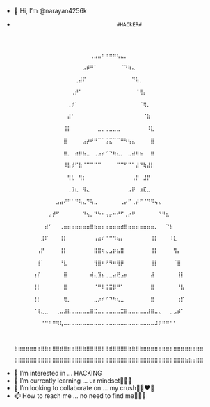 - 👋 Hi, I’m @narayan4256k
-                                      #HACkER#



                        ⠀⠀⠀⠀⠀⠀⠀⠀⠀⠀⠀⠀⠀⠀⠀⠀⠀⠀⠀⠀⢀⣠⣤⠶⠶⠶⠶⢦⣄⡀⠀⠀⠀⠀⠀⠀⠀⠀⠀⠀⠀⠀⠀⠀⠀⠀⠀⠀⠀⠀
                        ⠀⠀⠀⠀⠀⠀⠀⠀⠀⠀⠀⠀⠀⠀⠀⠀⠀⠀⣠⡾⠛⠁⠀⠀⠀⠀⠀⠀⠈⠙⢷⣄⠀⠀⠀⠀⠀⠀⠀⠀⠀⠀⠀⠀⠀⠀⠀⠀⠀⠀
                        ⠀⠀⠀⠀⠀⠀⠀⠀⠀⠀⠀⠀⠀⠀⠀⠀⢀⣼⠏⠀⠀⠀⠀⠀⠀⠀⠀⠀⠀⠀⠀⠙⢷⡀⠀⠀⠀⠀⠀⠀⠀⠀⠀⠀⠀⠀⠀⠀⠀⠀
                        ⠀⠀⠀⠀⠀⠀⠀⠀⠀⠀⠀⠀⠀⠀⠀⢀⡾⠁⠀⠀⠀⠀⠀⠀⠀⠀⠀⠀⠀⠀⠀⠀⠈⢿⡄⠀⠀⠀⠀⠀⠀⠀⠀⠀⠀⠀⠀⠀⠀⠀
                        ⠀⠀⠀⠀⠀⠀⠀⠀⠀⠀⠀⠀⠀⠀⢀⡾⠁⠀⠀⠀⠀⠀⠀⠀⠀⠀⠀⠀⠀⠀⠀⠀⠀⠈⢿⡀⠀⠀⠀⠀⠀⠀⠀⠀⠀⠀⠀⠀⠀⠀
                        ⠀⠀⠀⠀⠀⠀⠀⠀⠀⠀⠀⠀⠀⠀⣼⠃⠀⠀⠀⠀⠀⠀⠀⠀⠀⠀⠀⠀⠀⠀⠀⠀⠀⠀⠈⣷⠀⠀⠀⠀⠀⠀⠀⠀⠀⠀⠀⠀⠀⠀
                        ⠀⠀⠀⠀⠀⠀⠀⠀⠀⠀⠀⠀⠀⢸⡇⠀⠀⠀⠀⠀⠀⠀⣀⣀⣀⣀⣀⣀⠀⠀⠀⠀⠀⠀⠀⠸⣇⠀⠀⠀⠀⠀⠀⠀⠀⠀⠀⠀⠀⠀
                        ⠀⠀⠀⠀⠀⠀⠀⠀⠀⠀⠀⠀⠀⣿⠀⠀⠀⠀⣠⡴⠞⠛⠉⠉⣩⣍⠉⠉⠛⠳⢦⣄⠀⠀⠀⠀⣿⠀⠀⠀⠀⠀⠀⠀⠀⠀⠀⠀⠀⠀
                        ⠀⠀⠀⠀⠀⠀⠀⠀⠀⠀⠀⠀⠀⣿⡀⠀⣴⡿⣧⣀⠀⢀⣠⡴⠋⠙⢷⣄⡀⠀⣀⣼⢿⣦⠀⠀⣿⠀⠀⠀⠀⠀⠀⠀⠀⠀⠀⠀⠀⠀
                        ⠀⠀⠀⠀⠀⠀⠀⠀⠀⠀⠀⠀⠀⠸⣧⡾⠋⣷⠈⠉⠉⠉⠉⠀⠀⠀⠀⠉⠉⠋⠉⠁⣼⠙⢷⣼⡇⠀⠀⠀⠀⠀⠀⠀⠀⠀⠀⠀⠀⠀
                        ⠀⠀⠀⠀⠀⠀⠀⠀⠀⠀⠀⠀⠀⠀⢻⣇⠀⢻⡆⠀⠀⠀⠀⠀⠀⠀⠀⠀⠀⠀⠀⢠⡟⠀⣸⡟⠀⠀⠀⠀⠀⠀⠀⠀⠀⠀⠀⠀⠀⠀
                        ⠀⠀⠀⠀⠀⠀⠀⠀⠀⠀⠀⠀⠀⠀⢀⣹⣆⠀⢻⣄⠀⠀⠀⠀⠀⠀⠀⠀⠀⠀⣠⡟⠀⣰⣏⣀⠀⠀⠀⠀⠀⠀⠀⠀⠀⠀⠀⠀⠀⠀
                        ⠀⠀⠀⠀⠀⠀⠀⠀⠀⠀⠀⣠⣴⠞⠋⠁⠙⢷⣄⠙⢷⣀⠀⠀⠀⠀⠀⠀⢀⡴⠋⢀⡾⠋⠈⠙⠻⢦⣄⠀⠀⠀⠀⠀⠀⠀⠀⠀⠀⠀
                        ⠀⠀⠀⠀⠀⠀⠀⠀⠀⣠⡾⠋⠀⠀⠀⠀⠀⠀⠹⢦⡀⠙⠳⠶⢤⡤⠶⠞⠋⢀⡴⠟⠀⠀⠀⠀⠀⠀⠙⠻⣆⠀⠀⠀⠀⠀⠀⠀⠀⠀
                        ⠀⠀⠀⠀⠀⠀⠀⠀⣼⠋⠀⠀⢀⣤⣤⣤⣤⣤⣤⣤⣿⣦⣤⣤⣤⣤⣤⣤⣴⣿⣤⣤⣤⣤⣤⣤⣤⡀⠀⠀⠙⣧⠀⠀⠀⠀⠀⠀⠀⠀
                        ⠀⠀⠀⠀⠀⠀⠀⣸⠏⠀⠀⠀⢸⡇⠀⠀⠀⠀⠀⠀⠀⢠⣴⠞⠛⠛⠻⢦⡄⠀⠀⠀⠀⠀⠀⠀⢸⡇⠀⠀⠀⠸⣇⠀⠀⠀⠀⠀⠀⠀
                        ⠀⠀⠀⠀⠀⠀⢠⡟⠀⠀⠀⠀⢸⡇⠀⠀⠀⠀⠀⠀⠀⣿⣿⢶⣄⣠⡶⣦⣿⠀⠀⠀⠀⠀⠀⠀⢸⡇⠀⠀⠀⠀⢻⡄⠀⠀⠀⠀⠀⠀
                        ⠀⠀⠀⠀⠀⠀⣾⠁⠀⠀⠀⠀⠘⣇⠀⠀⠀⠀⠀⠀⠀⢻⣿⠶⠟⠻⠶⢿⡿⠀⠀⠀⠀⠀⠀⠀⢸⡇⠀⠀⠀⠀⠈⣿⠀⠀⠀⠀⠀⠀
                        ⠀⠀⠀⠀⠀⢰⡏⠀⠀⠀⠀⠀⠀⣿⠀⠀⠀⠀⠀⠀⢾⣄⣹⣦⣀⣀⣴⢟⣠⡶⠀⠀⠀⠀⠀⠀⣼⠀⠀⠀⠀⠀⠀⢸⡇⠀⠀⠀⠀⠀
                        ⠀⠀⠀⠀⠀⢸⡇⠀⠀⠀⠀⠀⠀⣿⠀⠀⠀⠀⠀⠀⠀⠈⠛⠿⣭⣭⡿⠛⠁⠀⠀⠀⠀⠀⠀⠀⣿⠀⠀⠀⠀⠀⠀⠘⣧⠀⠀⠀⠀⠀
                        ⠀⠀⠀⠀⠀⢸⡇⠀⠀⠀⠀⠀⠀⢿⡀⠀⠀⠀⠀⠀⠀⣀⡴⠞⠋⠙⠳⢦⣀⠀⠀⠀⠀⠀⠀⠀⣿⠀⠀⠀⠀⠀⠀⢰⡏⠀⠀⠀⠀⠀
                        ⠀⠀⠀⠀⠀⠈⢿⣄⣀⠀⠀⢀⣤⣼⣧⣤⣤⣤⣤⣤⣿⣭⣤⣤⣤⣤⣤⣤⣭⣿⣤⣤⣤⣤⣤⣼⣿⣤⣄⠀⠀⣀⣠⡾⠁⠀⠀⠀⠀⠀
                        ⠀⠀⠀⠀⠀⠀⠀⠈⠉⠛⠛⠻⢧⠤⠤⠤⠤⠤⠤⠤⠤⠤⠤⠤⠤⠤⠤⠤⠤⠤⠤⠤⠤⠤⠤⠤⠤⠼⠟⠛⠛⠉⠁⠀⠀⠀⠀⠀⠀⠀
                        ⠀⠀⠀⠀⠀⠀⠀⠀⠀⠀⠀⠀⠀⠀⠀⠀⠀⠀⠀⠀⠀⠀⠀⠀⠀⠀⠀⠀⠀⠀⠀⠀⠀⠀⠀⠀⠀⠀⠀⠀⠀⠀⠀⠀⠀⠀⠀⠀⠀⠀
                        ⣷⣶⣶⣶⣶⣶⣶⣿⣷⣶⣿⣿⣾⣿⣶⣶⣿⣿⣷⣿⣿⣿⣿⣿⣿⣾⣿⣿⣿⣿⣷⣷⣿⣷⣶⣶⣶⣶⣶⣶⣶⣶⣶⣶⣶⣶⣶⣶⣶⣶
                        ⣿⣿⣿⣿⣿⣿⣿⣿⣿⣿⣿⣿⣿⣿⣿⣿⣿⣿⣿⣿⣿⣿⣿⣿⣿⣿⣿⣿⣿⣿⣿⣿⣿⣿⣿⣿⣿⣿⣿⣿⣿⣿⣿⣿⣿⣷⣷⣶⣿⣿
- 👀 I’m interested in ... HACKING 
- 🌱 I’m currently learning ... ur mindset🤣🤣🤣
- 💞️ I’m looking to collaborate on ... my crush🤣😘❤️‍🔥
- 📫 How to reach me ... no need to find me🤣🤣🤣

<!---
narayan4256k/narayan4256k is a ✨ special ✨ repository because its `README.md` (this file) appears on your GitHub profile.
You can click the Preview link to take a look at your changes.
--->
